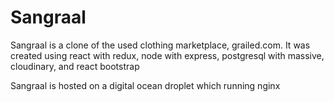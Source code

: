 <h1>Sangraal</h1>

<p>Sangraal is a clone of the used clothing marketplace, grailed.com. It was created using react with redux, node with express, postgresql with massive, cloudinary, and react bootstrap</p>

<p>Sangraal is hosted on a digital ocean droplet which running nginx</p>
